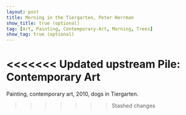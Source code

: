 ```yaml
---
layout: post
title: Morning in the Tiergarten, Peter Herrman
show_title: true (optional)
tag: [Art, Painting, Contemporary-Art, Morning, Trees]
show_tag: true (optional)
---
```


<<<<<<< Updated upstream
Pile: Contemporary Art
=======
Painting, contemporary art, 2010, dogs in Tiergarten.
>>>>>>> Stashed changes
